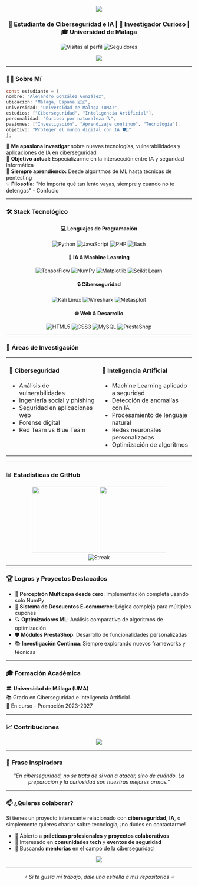<div align="center">
  <img src="https://capsule-render.vercel.app/api?type=waving&color=gradient&customColorList=12&height=200&section=header&text=¡Hola!%20Soy%20Alejandro%20González&fontSize=50&animation=fadeIn" />
</div>

<h3 align="center">🔐 Estudiante de Ciberseguridad e IA | 🤖 Investigador Curioso | 🎓 Universidad de Málaga</h3>

<div align="center">
  <img src="https://komarev.com/ghpv/?username=[alexgo414]&style=flat-square&color=blue" alt="Visitas al perfil"/>
  <img src="https://img.shields.io/github/followers/[alexgo414]?style=flat-square&color=blue" alt="Seguidores"/>
</div>

<p align="center">
  <a href="https://linkedin.com/in/alexgo414><img src="https://img.shields.io/badge/-LinkedIn-0077B5?style=for-the-badge&logo=linkedin&logoColor=white"/></a>
  <a href="mailto:alejandro.gonvi@gmail.com"><img src="https://img.shields.io/badge/-Email-D14836?style=for-the-badge&logo=gmail&logoColor=white"/></a>
</p>

---

### 👨‍💻 Sobre Mí

```c
const estudiante = {
nombre: "Alejandro González González",
ubicacion: "Málaga, España 🇪🇸",
universidad: "Universidad de Málaga (UMA)",
estudios: ["Ciberseguridad", "Inteligencia Artificial"],
personalidad: "Curioso por naturaleza 🔍",
pasiones: ["Investigación", "Aprendizaje continuo", "Tecnología"],
objetivo: "Proteger el mundo digital con IA 🛡️🤖"
};
```

🔬 **Me apasiona investigar** sobre nuevas tecnologías, vulnerabilidades y aplicaciones de IA en ciberseguridad  
🎯 **Objetivo actual:** Especializarme en la intersección entre IA y seguridad informática  
🌱 **Siempre aprendiendo:** Desde algoritmos de ML hasta técnicas de pentesting  
💡 **Filosofía:** "No importa qué tan lento vayas, siempre y cuando no te detengas" - Confucio

---

### 🛠️ Stack Tecnológico

<div align="center">

#### 💻 **Lenguajes de Programación**
![Python](https://img.shields.io/badge/-Python-3776AB?style=flat-square&logo=python&logoColor=white)
![JavaScript](https://img.shields.io/badge/-JavaScript-F7DF1E?style=flat-square&logo=javascript&logoColor=black)
![PHP](https://img.shields.io/badge/-PHP-777BB4?style=flat-square&logo=php&logoColor=white)
![Bash](https://img.shields.io/badge/-Bash-4EAA25?style=flat-square&logo=gnu-bash&logoColor=white)

#### 🧠 **IA & Machine Learning**
![TensorFlow](https://img.shields.io/badge/-TensorFlow-FF6F00?style=flat-square&logo=tensorflow&logoColor=white)
![NumPy](https://img.shields.io/badge/-NumPy-013243?style=flat-square&logo=numpy&logoColor=white)
![Matplotlib](https://img.shields.io/badge/-Matplotlib-11557c?style=flat-square&logo=python&logoColor=white)
![Scikit Learn](https://img.shields.io/badge/-Scikit%20Learn-F7931E?style=flat-square&logo=scikit-learn&logoColor=white)

#### 🔒 **Ciberseguridad**
![Kali Linux](https://img.shields.io/badge/-Kali%20Linux-557C94?style=flat-square&logo=kali-linux&logoColor=white)
![Wireshark](https://img.shields.io/badge/-Wireshark-1679A7?style=flat-square&logo=wireshark&logoColor=white)
![Metasploit](https://img.shields.io/badge/-Metasploit-2E5266?style=flat-square&logo=metasploit&logoColor=white)

#### 🌐 **Web & Desarrollo**
![HTML5](https://img.shields.io/badge/-HTML5-E34F26?style=flat-square&logo=html5&logoColor=white)
![CSS3](https://img.shields.io/badge/-CSS3-1572B6?style=flat-square&logo=css3&logoColor=white)
![MySQL](https://img.shields.io/badge/-MySQL-4479A1?style=flat-square&logo=mysql&logoColor=white)
![PrestaShop](https://img.shields.io/badge/-PrestaShop-DF0067?style=flat-square&logo=prestashop&logoColor=white)

</div>

---

### 🎯 Áreas de Investigación

<table>
<tr>
<td valign="top" width="50%">

#### 🔐 **Ciberseguridad**
- Análisis de vulnerabilidades
- Ingeniería social y phishing
- Seguridad en aplicaciones web
- Forense digital
- Red Team vs Blue Team

</td>
<td valign="top" width="50%">

#### 🤖 **Inteligencia Artificial**
- Machine Learning aplicado a seguridad
- Detección de anomalías con IA
- Procesamiento de lenguaje natural
- Redes neuronales personalizadas
- Optimización de algoritmos

</td>
</tr>
</table>

---

### 📊 Estadísticas de GitHub

<div align="center">
  <img height="180em" src="https://github-readme-stats.vercel.app/api?username=[tu-username]&show_icons=true&theme=tokyonight&include_all_commits=true&count_private=true"/>
  <img height="180em" src="https://github-readme-stats.vercel.app/api/top-langs/?username=[tu-username]&layout=compact&langs_count=7&theme=tokyonight"/>
</div>

<div align="center">
  <img src="https://github-readme-streak-stats.herokuapp.com/?user=[tu-username]&theme=tokyonight" alt="Streak"/>
</div>

---

### 🏆 Logros y Proyectos Destacados

- 🧠 **Perceptrón Multicapa desde cero**: Implementación completa usando solo NumPy
- 🛒 **Sistema de Descuentos E-commerce**: Lógica compleja para múltiples cupones
- 🔍 **Optimizadores ML**: Análisis comparativo de algoritmos de optimización
- 🛡️ **Módulos PrestaShop**: Desarrollo de funcionalidades personalizadas
- 📚 **Investigación Continua**: Siempre explorando nuevos frameworks y técnicas

---

### 🎓 Formación Académica

🏛️ **Universidad de Málaga (UMA)**  
📚 Grado en Ciberseguridad e Inteligencia Artificial  
📅 En curso - Promoción 2023-2027

---

### 📈 Contribuciones

<div align="center">
  <img src="https://github-readme-activity-graph.vercel.app/graph?username=[tu-username]&theme=tokyo-night&hide_border=true" />
</div>

---

### 💭 Frase Inspiradora

<div align="center">
  <i>"En ciberseguridad, no se trata de si van a atacar, sino de cuándo. La preparación y la curiosidad son nuestras mejores armas."</i>
</div>

---

### 📫 ¿Quieres colaborar?

Si tienes un proyecto interesante relacionado con **ciberseguridad**, **IA**, o simplemente quieres charlar sobre tecnología, ¡no dudes en contactarme!

- 💼 Abierto a **prácticas profesionales** y **proyectos colaborativos**
- 🤝 Interesado en **comunidades tech** y **eventos de seguridad**
- 🎯 Buscando **mentorías** en el campo de la ciberseguridad

<div align="center">
  <img src="https://capsule-render.vercel.app/api?type=waving&color=gradient&customColorList=12&height=100&section=footer" />
</div>

---

<div align="center">
  <i>⭐ Si te gusta mi trabajo, dale una estrella a mis repositorios ⭐</i>
</div>
